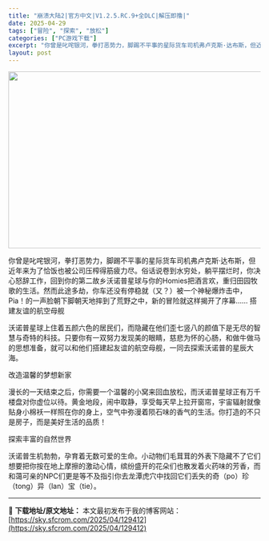 ```yaml
---
title: "崩溃大陆2|官方中文|V1.2.5.RC.9+全DLC|解压即撸|"
date: 2025-04-29
tags: ["冒险", "探索", "放松"]
categories: ["PC游戏下载"]
excerpt: "你曾是叱咤银河，拳打恶势力，脚踢不平事的星际货车司机弗卢克斯·达布斯，但近年来为了恰饭也被公司压榨得筋疲力尽。俗话说卷到水穷处，躺平摆烂时，你决心怒辞工作，回到你的第二故乡沃诺普星球与你的Homies把酒言欢，重归田园牧歌的生活。然而此途多劫，你车还没有停稳就（又？）被一个神秘爆炸击中，Pia！的一&hellip;"
layout: post
---
```


<img class="aligncenter size-full wp-image-129387" src="https://sky.sfcrom.com/wp-content/uploads/2025/04/2025042908125664.webp" alt="" width="616" height="353" />

你曾是叱咤银河，拳打恶势力，脚踢不平事的星际货车司机弗卢克斯·达布斯，但近年来为了恰饭也被公司压榨得筋疲力尽。俗话说卷到水穷处，躺平摆烂时，你决心怒辞工作，回到你的第二故乡沃诺普星球与你的Homies把酒言欢，重归田园牧歌的生活。然而此途多劫，你车还没有停稳就（又？）被一个神秘爆炸击中，Pia！的一声脸朝下脚朝天地摔到了荒野之中，新的冒险就这样揭开了序幕……
搭建友谊的航空母舰

沃诺普星球上住着五颜六色的居民们，而隐藏在他们歪七竖八的颜值下是无尽的智慧与奇特的科技。只要你有一双努力发现美的眼睛，慈悲为怀的心肠，和做牛做马的思想准备，就可以和他们搭建起友谊的航空母舰，一同去探索沃诺普的星辰大海。

改造温馨的梦想新家

漫长的一天结束之后，你需要一个温馨的小窝来回血放松，而沃诺普星球正有万千楼盘对你虚位以待。黄金地段，闹中取静，享受每天早上拉开窗帘，宇宙辐射就像贴身小棉袄一样照在你的身上，空气中弥漫着陨石味的香气的生活。你打造的不只是房子，而是美好生活的品质！

探索丰富的自然世界

沃诺普生机勃勃，孕育着无数可爱的生命。小动物们毛茸茸的外表下隐藏不了它们想要把你按在地上摩擦的激动心情，缤纷盛开的花朵们也散发着火药味的芳香，而和蔼可亲的NPC们更是等不及指引你去龙潭虎穴中找回它们丢失的奇（po）珍（tong）异（lan）宝（tie）。

---
📖 **下载地址/原文地址：** 本文最初发布于我的博客网站：[https://sky.sfcrom.com/2025/04/129412](https://sky.sfcrom.com/2025/04/129412)
